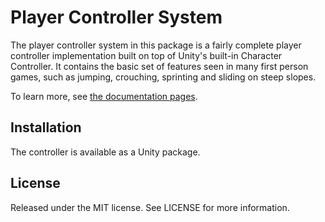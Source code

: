 # Player Controller System

The player controller system in this package is a fairly complete player controller implementation built on top of Unity's built-in Character Controller. It contains the basic set of features seen in many first person games, such as jumping, crouching, sprinting and sliding on steep slopes.

To learn more, see [the documentation pages](Documentation~/Introduction.md).

## Installation

The controller is available as a Unity package.

## License

Released under the MIT license. See LICENSE for more information.